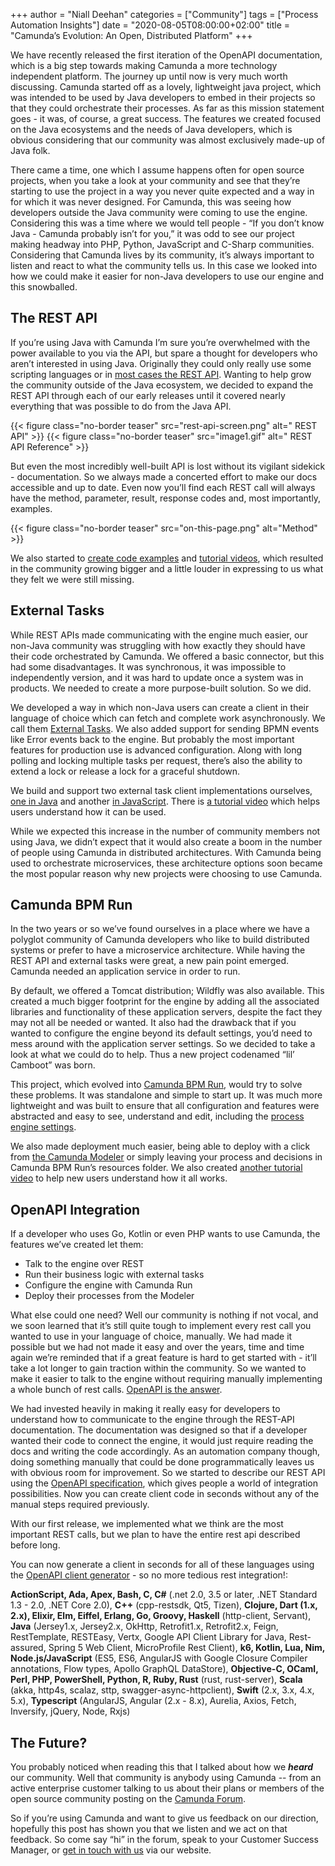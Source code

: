+++
author = "Niall Deehan"
categories = ["Community"]
tags = ["Process Automation Insights"]
date = "2020-08-05T08:00:00+02:00"
title = "Camunda’s Evolution: An Open, Distributed Platform"
+++

We have recently released the first iteration of the OpenAPI documentation, which is a big step towards making Camunda a more technology independent platform. The journey up until now is very much worth discussing. Camunda started off as a lovely, lightweight java project, which was intended to be used by Java developers to embed in their projects so that they could orchestrate their processes. As far as this mission statement goes - it was, of course, a great success. The features we created focused on the Java ecosystems and the needs of Java developers, which is obvious considering that our community was almost exclusively made-up of Java folk.

<!--more-->

There came a time, one which I assume happens often for open source projects, when you take a look at your community and see that they’re starting to use the project in a way you never quite expected and a way in for which it was never designed. For Camunda, this was seeing how developers outside the Java community were coming to use the engine. Considering this was a time where we would tell people - “If you don’t know Java - Camunda probably isn’t for you,” it was odd to see our project making headway into PHP, Python, JavaScript and C-Sharp communities. Considering that Camunda lives by its community, it’s always important to listen and react to what the community tells us. In this case we looked into how we could make it easier for non-Java developers to use our engine and this snowballed.

## The REST API

If you’re using Java with Camunda I’m sure you’re overwhelmed with the power available to you via the API, but spare a thought for developers who aren’t interested in using Java. Originally they could only really use some scripting languages or in [most cases the REST API](https://docs.camunda.org/manual/latest/reference/rest/). Wanting to help grow the community outside of the Java ecosystem, we decided to expand the REST API through each of our early releases until it covered nearly everything that was possible to do from the Java API.

{{< figure class="no-border teaser" src="rest-api-screen.png" alt=" REST API" >}}
{{< figure class="no-border teaser" src="image1.gif" alt=" REST API Reference" >}}

But even the most incredibly well-built API is lost without its vigilant sidekick - documentation. So we always made a concerted effort to make our docs accessible and up to date. Even now you’ll find each REST call will always have the method, parameter, result, response codes and, most importantly, examples.

{{< figure class="no-border teaser" src="on-this-page.png" alt="Method" >}}

We also started to [create code examples](https://github.com/camunda-consulting/code/tree/master/snippets) and [tutorial videos](https://www.youtube.com/watch?v=ypX90aQScOQ), which resulted in the community growing bigger and a little louder in expressing to us what they felt we were still missing.

## External Tasks

While REST APIs made communicating with the engine much easier, our non-Java community was struggling with how exactly they should have their code orchestrated by Camunda. We offered a basic connector, but this had some disadvantages. It was synchronous, it was impossible to independently version, and it was hard to update once a system was in products. We needed to create a more purpose-built solution. So we did.

We developed a way in which non-Java users can create a client in their language of choice which can fetch and complete work asynchronously. We call them [External Tasks](https://docs.camunda.org/manual/latest/user-guide/process-engine/external-tasks/). We also added support for sending BPMN events like Error events back to the engine. But probably the most important features for production use is advanced configuration. Along with long polling and locking multiple tasks per request, there’s also the ability to extend a lock or release a lock for a graceful shutdown.

We build and support two external task client implementations ourselves, [one in Java](https://github.com/camunda/camunda-external-task-client-java) and another [in JavaScript](https://github.com/camunda/camunda-external-task-client-js). There is [a tutorial video](https://www.youtube.com/watch?v=l6pMXr8Jf6k) which helps users understand how it can be used.

While we expected this increase in the number of community members not using Java, we didn’t expect that it would also create a boom in the number of people using Camunda in distributed architectures. With Camunda being used to orchestrate microservices, these architecture options soon became the most popular reason why new projects were choosing to use Camunda.

## Camunda BPM Run

In the two years or so we’ve found ourselves in a place where we have a polyglot community of Camunda developers who like to build distributed systems or prefer to have a microservice architecture. While having the REST API and external tasks were great, a new pain point emerged. Camunda needed an application service in order to run.

By default, we offered a Tomcat distribution; Wildfly was also available. This created a much bigger footprint for the engine by adding all the associated libraries and functionality of these application servers, despite the fact they may not all be needed or wanted. It also had the drawback that if you wanted to configure the engine beyond its default settings, you’d need to mess around with the application server settings. So we decided to take a look at what we could do to help. Thus a new project codenamed “lil’ Camboot” was born.

This project, which evolved into [Camunda BPM Run](https://docs.camunda.org/manual/latest/user-guide/camunda-bpm-run/), would try to solve these problems. It was standalone and simple to start up. It was much more lightweight and was built to ensure that all configuration and features were abstracted and easy to see, understand and edit, including the [process engine settings](https://docs.camunda.org/manual/latest/user-guide/camunda-bpm-run/#configure-camunda-bpm-run).

We also made deployment much easier, being able to deploy with a click from [the Camunda Modeler](https://camunda.com/download/modeler/) or simply leaving your process and decisions in Camunda BPM Run’s resources folder. We also created [another tutorial video](https://www.youtube.com/watch?v=l-sCUKQZ44s) to help new users understand how it all works.

## OpenAPI Integration

If a developer who uses Go, Kotlin or even PHP wants to use Camunda, the features we’ve created let them:

* Talk to the engine over REST
* Run their business logic with external tasks
* Configure the engine with Camunda Run
* Deploy their processes from the Modeler

What else could one need? Well our community is nothing if not vocal, and we soon learned that it’s still quite tough to implement every rest call you wanted to use in your language of choice, manually. We had made it possible but we had not made it easy and over the years, time and time again we’re reminded that if a great feature is hard to get started with - it’ll take a lot longer to gain traction within the community. So we wanted to make it easier to talk to the engine without requiring manually implementing a whole bunch of rest calls. [OpenAPI is the answer](https://docs.camunda.org/manual/7.13/reference/rest/openapi/).

We had invested heavily in making it really easy for developers to understand how to communicate to the engine through the REST-API documentation. The documentation was designed so that if a developer wanted their code to connect the engine, it would just require reading the docs and writing the code accordingly. As an automation company though, doing something manually that could be done programmatically leaves us with obvious room for improvement. So we started to describe our REST API using the [OpenAPI specification](https://swagger.io/specification/), which gives people a world of integration possibilities. Now you can create client code in seconds without any of the manual steps required previously.

With our first release, we implemented what we think are the most important REST calls, but we plan to have the entire rest api described before long.

You can now generate a client in seconds for all of these languages using the [OpenAPI client generator](https://github.com/OpenAPITools/openapi-generator) - so no more tedious rest integration!:

__ActionScript, Ada, Apex, Bash, C, C#__ (.net 2.0, 3.5 or later, .NET Standard 1.3 - 2.0, .NET Core 2.0), __C++__ (cpp-restsdk, Qt5, Tizen), __Clojure, Dart (1.x, 2.x), Elixir, Elm, Eiffel, Erlang, Go, Groovy, Haskell__ (http-client, Servant), __Java__ (Jersey1.x, Jersey2.x, OkHttp, Retrofit1.x, Retrofit2.x, Feign, RestTemplate, RESTEasy, Vertx, Google API Client Library for Java, Rest-assured, Spring 5 Web Client, MicroProfile Rest Client), __k6, Kotlin, Lua, Nim, Node.js/JavaScript__ (ES5, ES6, AngularJS with Google Closure Compiler annotations, Flow types, Apollo GraphQL DataStore), __Objective-C, OCaml, Perl, PHP, PowerShell, Python, R, Ruby, Rust__ (rust, rust-server), __Scala__ (akka, http4s, scalaz, sttp, swagger-async-httpclient), __Swift__ (2.x, 3.x, 4.x, 5.x), __Typescript__ (AngularJS, Angular (2.x - 8.x), Aurelia, Axios, Fetch, Inversify, jQuery, Node, Rxjs)

## The Future?

You probably noticed when reading this that I talked about how we ___heard___ our community. Well that community is anybody using Camunda -- from an active enterprise customer talking to us about their plans or members of the open source community posting on the [Camunda Forum](https://forum.camunda.org/).

So if you’re using Camunda and want to give us feedback on our direction, hopefully this post has shown you that we listen and we act on that feedback. So come say “hi” in the forum, speak to your Customer Success Manager, or [get in touch with us](https://camunda.com/contact/) via our website.
